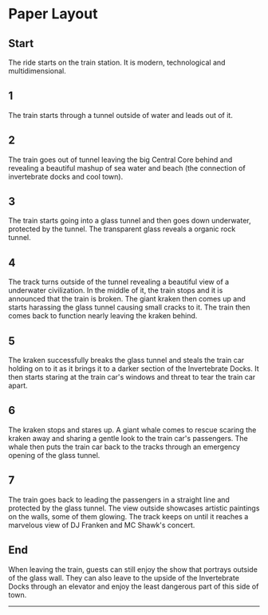 # Paper Layout

## Start

The ride starts on the train station. It is modern, technological and multidimensional.

## 1

The train starts through a tunnel outside of water and leads out of it.

## 2

The train goes out of tunnel leaving the big Central Core behind and revealing a beautiful mashup of sea water and beach (the connection of invertebrate docks and cool town).

## 3 

The train starts going into a glass tunnel and then goes down underwater, protected by the tunnel. The transparent glass reveals a organic rock tunnel.

## 4

The track turns outside of the tunnel revealing a beautiful view of a underwater civilization. In the middle of it, the train stops and it is announced that the train is broken. The giant kraken then comes up and starts harassing the glass tunnel causing small cracks to it. The train then comes back to function nearly leaving the kraken behind.

## 5

The kraken successfully breaks the glass tunnel and steals the train car holding on to it as it brings it to a darker section of the Invertebrate Docks. It then starts staring at the train car's windows and threat to tear the train car apart.

## 6

The kraken stops and stares up. A giant whale comes to rescue scaring the kraken away and sharing a gentle look to the train car's passengers. The whale then puts the train car back to the tracks through an emergency opening of the glass tunnel.

## 7

The train goes back to leading the passengers in a straight line and protected by the glass tunnel. The view outside showcases artistic paintings on the walls, some of them glowing. The track keeps on until it reaches a marvelous view of DJ Franken and MC Shawk's concert.

## End

When leaving the train, guests can still enjoy the show that portrays outside of the glass wall. They can also leave to the upside of the Invertebrate Docks through an elevator and enjoy the least dangerous part of this side of town.


---
